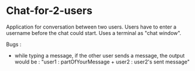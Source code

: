 # Chat-for-2-users
Application for conversation between two users.
Users have to enter a username before the chat could start.
Uses a terminal as "chat window".

Bugs :
  - while typing a message, if the other user sends a message, the output would be :
        "user1 : partOfYourMessage + user2 : user2's sent message"
